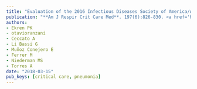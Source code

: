 ```yaml
---
title: "Evaluation of the 2016 Infectious Diseases Society of America/American Thoracic Society Guideline Criteria for Risk of Multidrug-Resistant Pathogens in Patients with Hospital-acquired and Ventilator-associated Pneumonia in the ICU"
publication: "**Am J Respir Crit Care Med**. 197(6):826-830. <a href='https://doi.org/10.1164/rccm.201708-1717le' target='_blank' rel='noopener noreferrer'>10.1164/rccm.201708-1717le</a>"
authors:
- Ekren PK
- otavioranzani
- Ceccato A
- Li Bassi G
- Muñoz Conejero E
- Ferrer M
- Niederman MS
- Torres A
date: "2018-03-15"
pub_keys: [critical care, pneumonia]
---
```

